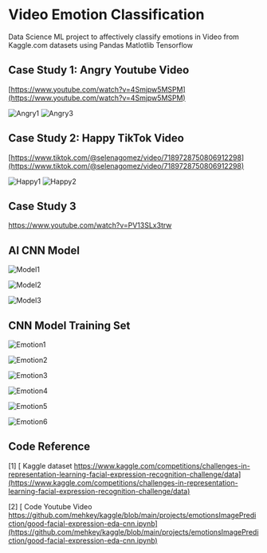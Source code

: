 # Video Emotion Classification
 Data Science ML project to affectively classify emotions in Video from Kaggle.com datasets using Pandas Matlotlib Tensorflow



## Case Study 1: Angry Youtube Video

[https://www.youtube.com/watch?v=4Smjpw5MSPM](https://www.youtube.com/watch?v=4Smjpw5MSPM)

![Angry1](./Angry1.png)
![Angry3](./Angry3.png)

## Case Study 2: Happy TikTok Video


[https://www.tiktok.com/@selenagomez/video/7189728750806912298](https://www.tiktok.com/@selenagomez/video/7189728750806912298)


![Happy1](./Happy1.png)
![Happy2](./Happy2.png)

## Case Study 3

https://www.youtube.com/watch?v=PV13SLx3trw




## AI CNN Model

![Model1](./Model1.png)

![Model2](./Model2.png)

![Model3](./Model3.png)


## CNN Model Training Set


![Emotion1](./Emotion1.png)

![Emotion2](./Emotion2.png)

![Emotion3](./Emotion3.png)

![Emotion4](./Emotion4.png)

![Emotion5](./Emotion5.png)

![Emotion6](./Emotion6.png)



## Code Reference



[1] [ Kaggle dataset https://www.kaggle.com/competitions/challenges-in-representation-learning-facial-expression-recognition-challenge/data](https://www.kaggle.com/competitions/challenges-in-representation-learning-facial-expression-recognition-challenge/data)


[2] [ Code Youtube Video https://github.com/mehkey/kaggle/blob/main/projects/emotionsImagePrediction/good-facial-expression-eda-cnn.ipynb](https://github.com/mehkey/kaggle/blob/main/projects/emotionsImagePrediction/good-facial-expression-eda-cnn.ipynb)



